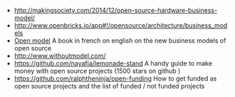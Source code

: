 * http://makingsociety.com/2014/12/open-source-hardware-business-model/
* http://www.openbricks.io/app#!/opensource/architecture/business_models
* [Open model](http://openmodels.fr) A book in french on english on the new business models of open source
* http://www.withoutmodel.com/
* https://github.com/nayafia/lemonade-stand A handy guide to make money with open source projects (1500 stars on github )
* https://github.com/ralphtheninja/open-funding How to get funded as open source projects and the list of funded / not funded projects
